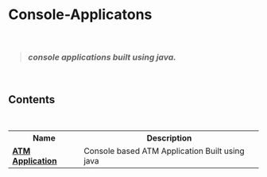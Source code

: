 # Console-Applicatons
 <br>

> ### _console applications built using java._

 <br>

## Contents

<br>
<div align = "center">
<table>
  <tr>
    <th>Name</th>
    <th>Description</th>
  </tr>
  <tr>
    <td><b><a href="https://github.com/chandhru080820/Console_Application/blob/main/AtmApplication.java">ATM Application</a><b></td>
    <td>Console based ATM Application Built using java</td>
  </tr>
</table>

</div>
<br>
